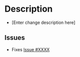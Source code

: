 # Description

- [Enter change description here]

## Issues

- Fixes [Issue #XXXX](https://github.com/IgnacioPinedo/checklist-app/issues/XXXX)